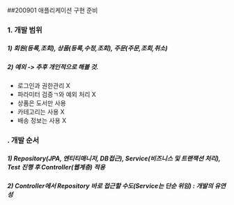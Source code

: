 ##200901 애플리케이션 구현 준비
### 1. 개발 범위 
##### 1) 회원(등록,조회), 상품(등록,수정,조회), 주문(주문,조회,취소)
##### 2) 예외 -> 추후 개인적으로 해볼 것.
* 로그인과 권한관리 X
* 파라미터 검증ㄱ와 예외 처리 X
* 상품은 도서만 사용
* 카테고리는 사용 X
* 배송 정보는 사용 X 
### . 개발 순서  
##### 1) Repository(JPA, 엔티티매니저, DB접근), Service(비즈니스 및 트랜잭션 처리), Test 진행 후  Controller(웹계층) 적용
##### 2) Controller에서 Repository 바로 접근할 수도(Service는 단순 위임) : 개발의 유연성

